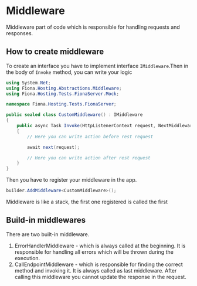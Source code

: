 # Middleware

Middleware part of code which is responsible for handling requests and responses.

## How to create middleware

To create an interface you have to implement interface `IMiddleware`.Then in the body of `Invoke` method, you can write your logic

```c#
using System.Net;
using Fiona.Hosting.Abstractions.Middleware;
using Fiona.Hosting.Tests.FionaServer.Mock;

namespace Fiona.Hosting.Tests.FionaServer;

public sealed class CustomMiddleware() : IMiddleware
{
    public async Task Invoke(HttpListenerContext request, NextMiddlewareDelegate next)
    {
        // Here you can write action before rest request

        await next(request);

        // Here you can write action after rest request
    }
}
```

Then you have to register your middleware in the app.

```c#
builder.AddMiddleware<CustomMiddleware>();
```

Middleware is like a stack, the first one registered is called the first

## Build-in middlewares

There are two built-in middleware.

1. ErrorHandlerMiddleware - which is always called at the beginning. It is responsible for handling all errors which will be thrown during the execution.
2. CallEndpointMiddleware - which is responsible for finding the correct method and invoking it. It is always called as last middleware. After calling this middleware you cannot update the response in the request.
